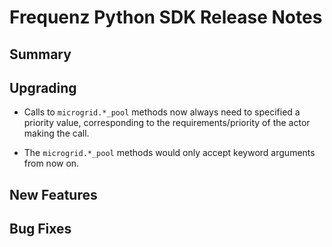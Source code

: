 # Frequenz Python SDK Release Notes

## Summary

<!-- Here goes a general summary of what this release is about -->

## Upgrading

- Calls to `microgrid.*_pool` methods now always need to specified a priority value, corresponding to the requirements/priority of the actor making the call.

- The `microgrid.*_pool` methods would only accept keyword arguments from now on.

## New Features

<!-- Here goes the main new features and examples or instructions on how to use them -->

## Bug Fixes

<!-- Here goes notable bug fixes that are worth a special mention or explanation -->
